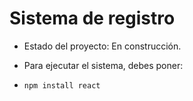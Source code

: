 <h1>Sistema de registro</h1>

- Estado del proyecto: En construcción.

- Para ejecutar el sistema, debes poner:

- ```npm install react```
